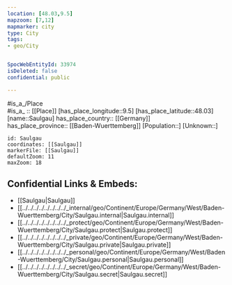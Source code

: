 ```yaml
---
location: [48.03,9.5] 
mapzoom: [7,12] 
mapmarker: city 
type: City
tags:
- geo/City


SpocWebEntityId: 33974
isDeleted: false
confidential: public

---
```

#is_a_/Place  
#is_a_ :: [[Place]] 
[has_place_longitude::9.5] 
[has_place_latitude::48.03] 
[name::Saulgau] 
has_place_country:: [[Germany]]  
has_place_province:: [[Baden-Wuerttemberg]] 
[Population::] 
[Unknown::] 


```leaflet
id: Saulgau
coordinates: [[Saulgau]] 
markerFile: [[Saulgau]] 
defaultZoom: 11 
maxZoom: 18
```


## Confidential Links & Embeds: 
- [[Saulgau|Saulgau]]  
- [[../../../../../../../../_internal/geo/Continent/Europe/Germany/West/Baden-Wuerttemberg/City/Saulgau.internal|Saulgau.internal]] 
- [[../../../../../../../../_protect/geo/Continent/Europe/Germany/West/Baden-Wuerttemberg/City/Saulgau.protect|Saulgau.protect]] 
- [[../../../../../../../../_private/geo/Continent/Europe/Germany/West/Baden-Wuerttemberg/City/Saulgau.private|Saulgau.private]] 
- [[../../../../../../../../_personal/geo/Continent/Europe/Germany/West/Baden-Wuerttemberg/City/Saulgau.personal|Saulgau.personal]] 
- [[../../../../../../../../_secret/geo/Continent/Europe/Germany/West/Baden-Wuerttemberg/City/Saulgau.secret|Saulgau.secret]] 
